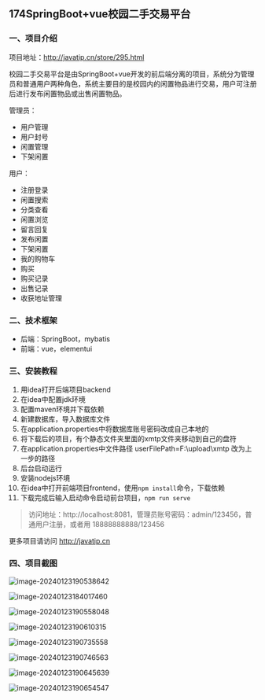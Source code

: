 ## 174SpringBoot+vue校园二手交易平台

### 一、项目介绍

项目地址：http://javatip.cn/store/295.html

校园二手交易平台是由SpringBoot+vue开发的前后端分离的项目，系统分为管理员和普通用户两种角色，系统主要目的是校园内的闲置物品进行交易，用户可注册后进行发布闲置物品或出售闲置物品。

管理员：

- 用户管理
- 用户封号
- 闲置管理
- 下架闲置

用户：

- 注册登录
- 闲置搜索
- 分类查看
- 闲置浏览
- 留言回复
- 发布闲置
- 下架闲置
- 我的购物车
- 购买
- 购买记录
- 出售记录
- 收获地址管理

### 二、技术框架

- 后端：SpringBoot，mybatis
- 前端：vue，elementui

### 三、安装教程

1. 用idea打开后端项目backend
2. 在idea中配置jdk环境
3. 配置maven环境并下载依赖
4. 新建数据库，导入数据库文件
5. 在application.properties中将数据库账号密码改成自己本地的
6. 将下载后的项目，有个静态文件夹里面的xmtp文件夹移动到自己的盘符
7. 在application.properties中文件路径 userFilePath=F:\\upload\\xmtp 改为上一步的路径
8. 后台启动运行
9. 安装nodejs环境
10. 在idea中打开前端项目frontend，使用`npm install`命令，下载依赖
11. 下载完成后输入启动命令启动前台项目，`npm run serve`

>访问地址：http://localhost:8081，管理员账号密码：admin/123456，普通用户注册，或者用 18888888888/123456


更多项目请访问 http://javatip.cn

### 四、项目截图

![image-20240123190538642](http://image.javatip.cn/bysj/20240123190538.png)

![image-20240123184017460](http://image.javatip.cn/bysj/image-20240123184017460.png)

![image-20240123190558048](http://image.javatip.cn/bysj/20240123190558.png)

![image-20240123190610315](http://image.javatip.cn/bysj/20240123190610.png)

![image-20240123190735558](http://image.javatip.cn/bysj/20240123190735.png)

![image-20240123190746563](http://image.javatip.cn/bysj/20240123190746.png)

![image-20240123190645639](http://image.javatip.cn/bysj/20240123190645.png)

![image-20240123190654547](http://image.javatip.cn/bysj/20240123190654.png)
